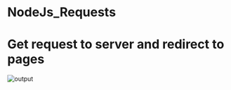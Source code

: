 # NodeJs_Requests

# Get request to server and redirect to pages

![output](https://user-images.githubusercontent.com/76657463/163073563-886c9bf6-f97b-48c2-b360-d5293c36a979.png)
